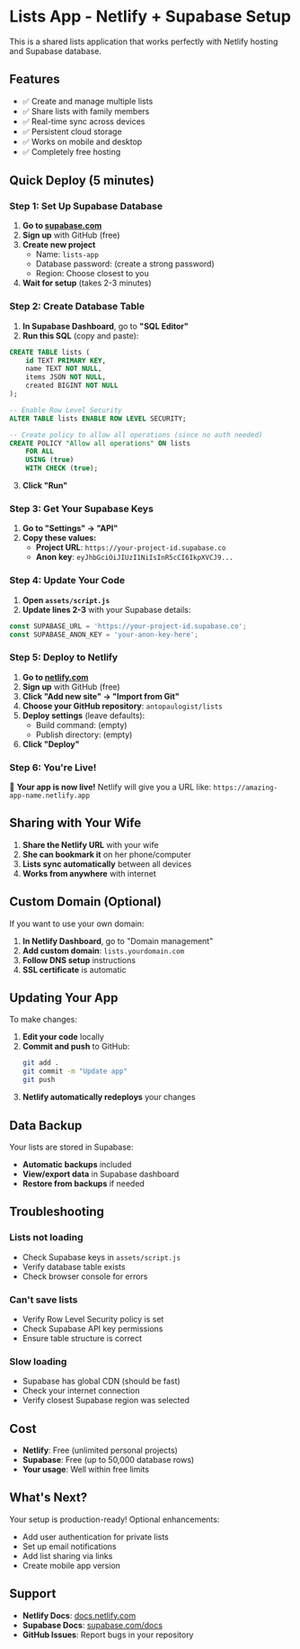 # Lists App - Netlify + Supabase Setup

This is a shared lists application that works perfectly with Netlify hosting and Supabase database.

## **Features**
- ✅ Create and manage multiple lists
- ✅ Share lists with family members
- ✅ Real-time sync across devices
- ✅ Persistent cloud storage
- ✅ Works on mobile and desktop
- ✅ Completely free hosting

## **Quick Deploy (5 minutes)**

### **Step 1: Set Up Supabase Database**

1. **Go to [supabase.com](https://supabase.com)**
2. **Sign up** with GitHub (free)
3. **Create new project**
   - Name: `lists-app`
   - Database password: (create a strong password)
   - Region: Choose closest to you
4. **Wait for setup** (takes 2-3 minutes)

### **Step 2: Create Database Table**

1. **In Supabase Dashboard**, go to **"SQL Editor"**
2. **Run this SQL** (copy and paste):

```sql
CREATE TABLE lists (
    id TEXT PRIMARY KEY,
    name TEXT NOT NULL,
    items JSON NOT NULL,
    created BIGINT NOT NULL
);

-- Enable Row Level Security
ALTER TABLE lists ENABLE ROW LEVEL SECURITY;

-- Create policy to allow all operations (since no auth needed)
CREATE POLICY "Allow all operations" ON lists
    FOR ALL 
    USING (true)
    WITH CHECK (true);
```

3. **Click "Run"**

### **Step 3: Get Your Supabase Keys**

1. **Go to "Settings" → "API"**
2. **Copy these values:**
   - **Project URL**: `https://your-project-id.supabase.co`
   - **Anon key**: `eyJhbGciOiJIUzI1NiIsInR5cCI6IkpXVCJ9...`

### **Step 4: Update Your Code**

1. **Open `assets/script.js`**
2. **Update lines 2-3** with your Supabase details:
```javascript
const SUPABASE_URL = 'https://your-project-id.supabase.co';
const SUPABASE_ANON_KEY = 'your-anon-key-here';
```

### **Step 5: Deploy to Netlify**

1. **Go to [netlify.com](https://netlify.com)**
2. **Sign up** with GitHub (free)
3. **Click "Add new site" → "Import from Git"**
4. **Choose your GitHub repository**: `antopaulogist/lists`
5. **Deploy settings** (leave defaults):
   - Build command: (empty)
   - Publish directory: (empty)
6. **Click "Deploy"**

### **Step 6: You're Live!**

🎉 **Your app is now live!** Netlify will give you a URL like:
`https://amazing-app-name.netlify.app`

## **Sharing with Your Wife**

1. **Share the Netlify URL** with your wife
2. **She can bookmark it** on her phone/computer
3. **Lists sync automatically** between all devices
4. **Works from anywhere** with internet

## **Custom Domain (Optional)**

If you want to use your own domain:
1. **In Netlify Dashboard**, go to "Domain management"
2. **Add custom domain**: `lists.yourdomain.com`
3. **Follow DNS setup** instructions
4. **SSL certificate** is automatic

## **Updating Your App**

To make changes:
1. **Edit your code** locally
2. **Commit and push** to GitHub:
   ```bash
   git add .
   git commit -m "Update app"
   git push
   ```
3. **Netlify automatically redeploys** your changes

## **Data Backup**

Your lists are stored in Supabase:
- **Automatic backups** included
- **View/export data** in Supabase dashboard
- **Restore from backups** if needed

## **Troubleshooting**

### **Lists not loading**
- Check Supabase keys in `assets/script.js`
- Verify database table exists
- Check browser console for errors

### **Can't save lists**
- Verify Row Level Security policy is set
- Check Supabase API key permissions
- Ensure table structure is correct

### **Slow loading**
- Supabase has global CDN (should be fast)
- Check your internet connection
- Verify closest Supabase region was selected

## **Cost**

- **Netlify**: Free (unlimited personal projects)
- **Supabase**: Free (up to 50,000 database rows)
- **Your usage**: Well within free limits

## **What's Next?**

Your setup is production-ready! Optional enhancements:
- Add user authentication for private lists
- Set up email notifications
- Add list sharing via links
- Create mobile app version

## **Support**

- **Netlify Docs**: [docs.netlify.com](https://docs.netlify.com)
- **Supabase Docs**: [supabase.com/docs](https://supabase.com/docs)
- **GitHub Issues**: Report bugs in your repository 